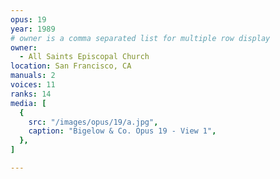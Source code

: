 ```yaml
---
opus: 19
year: 1989
# owner is a comma separated list for multiple row display
owner:
  - All Saints Episcopal Church
location: San Francisco, CA
manuals: 2
voices: 11
ranks: 14
media: [
  {
    src: "/images/opus/19/a.jpg",
    caption: "Bigelow & Co. Opus 19 - View 1",
  },
]

---
```

